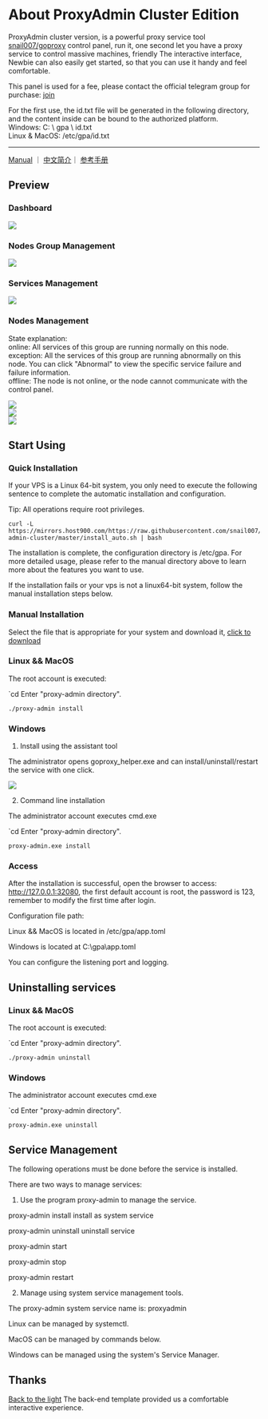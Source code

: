# About ProxyAdmin Cluster Edition
ProxyAdmin cluster version, is a powerful proxy service tool [snail007/goproxy](https://github.com/snail007/goproxy) control panel, run it, one second let you have a proxy service to control massive machines, friendly The interactive interface, Newbie can also easily get started, so that you can use it handy and feel comfortable.

This panel is used for a fee, please contact the official telegram group for purchase: [join](https://t.me/snail007_goproxy)  

For the first use, the id.txt file will be generated in the following directory, and the content inside can be bound to the authorized platform.  
Windows: C: \ gpa \ id.txt  
Linux & MacOS: /etc/gpa/id.txt  

<hr>

[Manual](https://snail.gitee.io/proxy/manual/#/?id=_11-cluster) ｜ [中文简介](/README_ZH.md)｜ [参考手册](https://snail.gitee.io/proxy/manual/zh/#/?id=_11%e9%9b%86%e7%be%a4%e7%ae%a1%e7%90%86)

## Preview

### Dashboard  

![](https://mirrors.host900.com/https://github.com/snail007/proxy-admin-cluster/blob/master/res/images/cluster1.png)  

### Nodes Group Management  

![](https://mirrors.host900.com/https://github.com/snail007/proxy-admin-cluster/blob/master/res/images/cluster2.png)  

### Services Management  

![](https://mirrors.host900.com/https://github.com/snail007/proxy-admin-cluster/blob/master/res/images/cluster3.png)  

### Nodes Management  

State explanation:  
online: All services of this group are running normally on this node.  
exception: All the services of this group are running abnormally on this node. You can click "Abnormal" to view the specific service failure and failure information.    
offline: The node is not online, or the node cannot communicate with the control panel.  

![](https://mirrors.host900.com/https://github.com/snail007/proxy-admin-cluster/blob/master/res/images/cluster4.png)   
![](https://mirrors.host900.com/https://github.com/snail007/proxy-admin-cluster/blob/master/res/images/cluster5.png)   
![](https://mirrors.host900.com/https://github.com/snail007/proxy-admin-cluster/blob/master/res/images/cluster6.png)   


## Start Using

### Quick Installation

If your VPS is a Linux 64-bit system, you only need to execute the following sentence to complete the automatic installation and configuration.

Tip: All operations require root privileges.

```shell
curl -L https://mirrors.host900.com/https://raw.githubusercontent.com/snail007/proxy-admin-cluster/master/install_auto.sh | bash
```

The installation is complete, the configuration directory is /etc/gpa. For more detailed usage, please refer to the manual directory above to learn more about the features you want to use.

If the installation fails or your vps is not a linux64-bit system, follow the manual installation steps below.
  
### Manual Installation

Select the file that is appropriate for your system and download it, [click to download](https://github.com/snail007/proxy-admin-cluster/releases)

### Linux && MacOS

The root account is executed:

`cd Enter "proxy-admin directory".

`./proxy-admin install`


### Windows

1. Install using the assistant tool

The administrator opens goproxy_helper.exe and can install/uninstall/restart the service with one click.

![](https://mirrors.host900.com/https://github.com/snail007/proxy-admin-cluster/blob/master/res/images/gh.png)

2. Command line installation

The administrator account executes cmd.exe

`cd Enter "proxy-admin directory".

`proxy-admin.exe install`

### Access

After the installation is successful, open the browser to access: http://127.0.0.1:32080, the first default account is root, the password is 123, remember to modify the first time after login.

Configuration file path:

Linux && MacOS is located in /etc/gpa/app.toml

Windows is located at C:\gpa\app.toml

You can configure the listening port and logging.

## Uninstalling services

### Linux && MacOS

The root account is executed:

`cd Enter "proxy-admin directory".

`./proxy-admin uninstall`


### Windows

The administrator account executes cmd.exe

`cd Enter "proxy-admin directory".

`proxy-admin.exe uninstall`

## Service Management

The following operations must be done before the service is installed.

There are two ways to manage services:

1. Use the program proxy-admin to manage the service.

proxy-admin install install as system service

proxy-admin uninstall uninstall service

proxy-admin start

proxy-admin stop

proxy-admin restart

2. Manage using system service management tools.

The proxy-admin system service name is: proxyadmin

Linux can be managed by systemctl.

MacOS can be managed by commands below.

Windows can be managed using the system's Service Manager.

## Thanks

[Back to the light](https://gitee.com/yinqi) The back-end template provided us a comfortable interactive experience.
